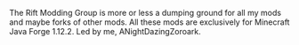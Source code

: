 The Rift Modding Group is more or less a dumping ground for all my mods and maybe forks of other mods. All these mods are exclusively for Minecraft Java Forge 1.12.2. Led by me, ANightDazingZoroark.
